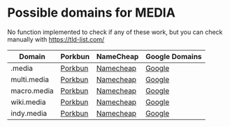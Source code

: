 # Possible domains for MEDIA

No function implemented to check if any of these work, but you can check manually with https://tld-list.com/

| Domain | Porkbun | NameCheap | Google Domains |
|---|---|---|---|
| .media | [Porkbun](https://porkbun.com/checkout/search?prb=e814663da1&tlds=&idnLanguage=&search=search&q=.media) | [Namecheap](https://www.namecheap.com/domains/registration/results/?domain=.media) | [Google](https://domains.google.com/registrar/search?searchTerm=.media) |
| multi.media | [Porkbun](https://porkbun.com/checkout/search?prb=e814663da1&tlds=&idnLanguage=&search=search&q=multi.media) | [Namecheap](https://www.namecheap.com/domains/registration/results/?domain=multi.media) | [Google](https://domains.google.com/registrar/search?searchTerm=multi.media) |
| macro.media | [Porkbun](https://porkbun.com/checkout/search?prb=e814663da1&tlds=&idnLanguage=&search=search&q=macro.media) | [Namecheap](https://www.namecheap.com/domains/registration/results/?domain=macro.media) | [Google](https://domains.google.com/registrar/search?searchTerm=macro.media) |
| wiki.media | [Porkbun](https://porkbun.com/checkout/search?prb=e814663da1&tlds=&idnLanguage=&search=search&q=wiki.media) | [Namecheap](https://www.namecheap.com/domains/registration/results/?domain=wiki.media) | [Google](https://domains.google.com/registrar/search?searchTerm=wiki.media) |
| indy.media | [Porkbun](https://porkbun.com/checkout/search?prb=e814663da1&tlds=&idnLanguage=&search=search&q=indy.media) | [Namecheap](https://www.namecheap.com/domains/registration/results/?domain=indy.media) | [Google](https://domains.google.com/registrar/search?searchTerm=indy.media) |
